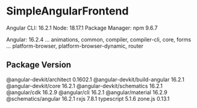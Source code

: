 # SimpleAngularFrontend

Angular CLI: 16.2.1
Node: 18.17.1
Package Manager: npm 9.6.7

Angular: 16.2.4
... animations, common, compiler, compiler-cli, core, forms
... platform-browser, platform-browser-dynamic, router     

Package                         Version
---------------------------------------------------------  
@angular-devkit/architect       0.1602.1
@angular-devkit/build-angular   16.2.1
@angular-devkit/core            16.2.1
@angular-devkit/schematics      16.2.1
@angular/cdk                    16.2.9
@angular/cli                    16.2.1
@angular/material               16.2.9
@schematics/angular             16.2.1
rxjs                            7.8.1
typescript                      5.1.6
zone.js                         0.13.1




